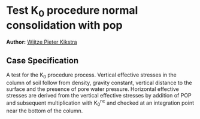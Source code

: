 # Test K<sub>0</sub> procedure normal consolidation with pop

**Author:** [Wijtze Pieter Kikstra](https://github.com/WPK4FEM)

## Case Specification
A test for the K<sub>0</sub> procedure process. Vertical effective stresses in the column of soil follow from density, gravity constant, vertical distance to the surface and the presence of pore water pressure. Horizontal effective stresses are derived from the vertical effective stresses by addition of POP and subsequent multiplication with K<sub>0</sub><sup>nc</sup> and checked at an integration point near the bottom of the column.
